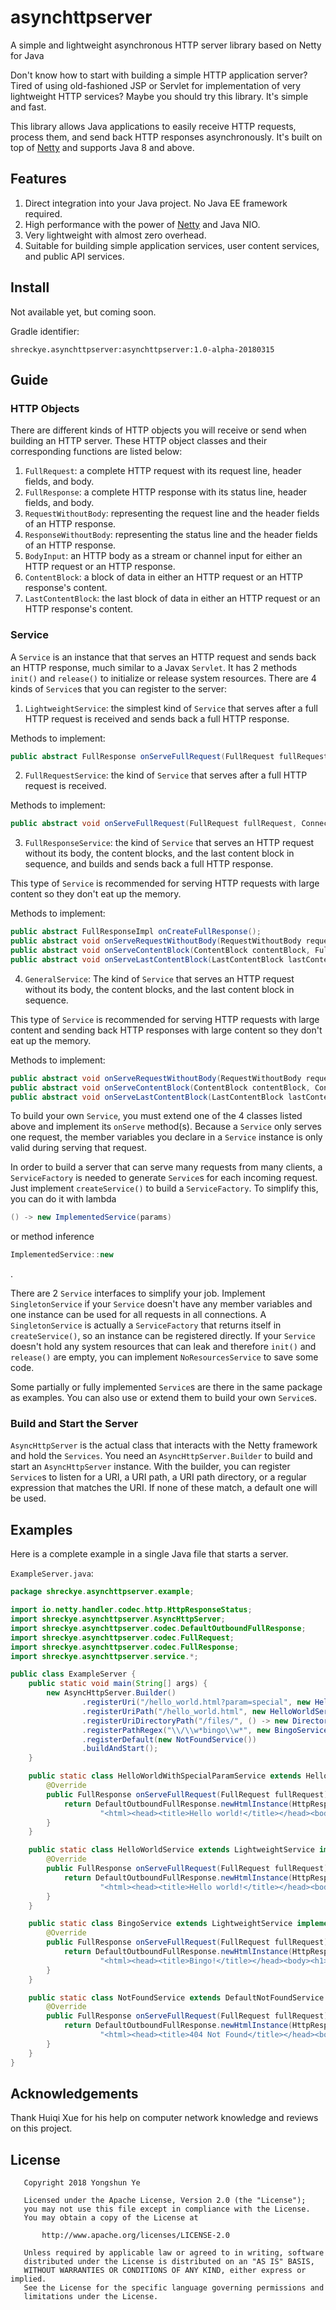 # asynchttpserver
A simple and lightweight asynchronous HTTP server library based on Netty for Java


Don't know how to start with building a simple HTTP application server? Tired of using old-fashioned JSP or Servlet for implementation of very lightweight HTTP services? Maybe you should try this library. It's simple and fast.

This library allows Java applications to easily receive HTTP requests, process them, and send back HTTP responses asynchronously. It's built on top of [Netty](https://netty.io/) and supports Java 8 and above.
## Features
1. Direct integration into your Java project. No Java EE framework required.
1. High performance with the power of [Netty](https://netty.io/) and Java NIO.
2. Very lightweight with almost zero overhead.
3. Suitable for building simple application services, user content services, and public API services.
## Install
Not available yet, but coming soon.

Gradle identifier:
```
shreckye.asynchttpserver:asynchttpserver:1.0-alpha-20180315
```
## Guide
### HTTP Objects
There are different kinds of HTTP objects you will receive or send when building an HTTP server. These HTTP object classes and their corresponding functions are listed below:
1. `FullRequest`: a complete HTTP request with its request line, header fields, and body.
2. `FullResponse`: a complete HTTP response with its status line, header fields, and body.
3. `RequestWithoutBody`: representing the request line and the header fields of an HTTP response.
4. `ResponseWithoutBody`: representing the status line and the header fields of an HTTP response.
5. `BodyInput`: an HTTP body as a stream or channel input for either an HTTP request or an HTTP response.
6. `ContentBlock`: a block of data in either an HTTP request or an HTTP response's content.
7. `LastContentBlock`: the last block of data in either an HTTP request or an HTTP response's content.
### Service
A `Service` is an instance that that serves an HTTP request and sends back an HTTP response, much similar to a Javax `Servlet`. It has 2 methods `init()` and `release()` to initialize or release system resources. There are 4 kinds of `Service`s that you can register to the server:
1. `LightweightService`: the simplest kind of `Service` that serves after a full HTTP request is received and sends back a full HTTP response.

Methods to implement:
```java
public abstract FullResponse onServeFullRequest(FullRequest fullRequest) throws Exception;
```
2. `FullRequestService`: the kind of `Service` that serves after a full HTTP request is received.

Methods to implement:
```java
public abstract void onServeFullRequest(FullRequest fullRequest, ConnectionContext connectionContext) throws Exception;
```
3. `FullResponseService`: the kind of `Service` that serves an HTTP request without its body, the content blocks, and the last content block in sequence, and builds and sends back a full HTTP response.

This type of `Service` is recommended for serving HTTP requests with large content so they don't eat up the memory.

Methods to implement:
```java
public abstract FullResponseImpl onCreateFullResponse();
public abstract void onServeRequestWithoutBody(RequestWithoutBody requestWithoutBody, FullResponseImpl fullResponse) throws Exception;
public abstract void onServeContentBlock(ContentBlock contentBlock, FullResponseImpl fullResponse) throws Exception;
public abstract void onServeLastContentBlock(LastContentBlock lastContentBlock, FullResponseImpl fullResponse) throws Exception;
```
4. `GeneralService`: The kind of `Service` that serves an HTTP request without its body, the content blocks, and the last content block in sequence.

This type of `Service` is recommended for serving HTTP requests with large content and sending back HTTP responses with large content so they don't eat up the memory.

Methods to implement:
```java
public abstract void onServeRequestWithoutBody(RequestWithoutBody requestWithoutBody, ConnectionContext connectionContext) throws Exception;
public abstract void onServeContentBlock(ContentBlock contentBlock, ConnectionContext connectionContext) throws Exception;
public abstract void onServeLastContentBlock(LastContentBlock lastContentBlock, ConnectionContext connectionContext) throws Exception;
```

To build your own `Service`, you must extend one of the 4 classes listed above and implement its `onServe` method(s). Because a `Service` only serves one request, the member variables you declare in a `Service` instance is only valid during serving that request.

In order to build a server that can serve many requests from many clients, a `ServiceFactory` is needed to generate `Service`s for each incoming request. Just implement `createService()` to build a `ServiceFactory`. To simplify this, you can do it with lambda
```java
() -> new ImplementedService(params)
```
or method inference
```java
ImplementedService::new
```
.

There are 2 `Service` interfaces to simplify your job. Implement `SingletonService` if your `Service` doesn't have any member variables and one instance can be used for all requests in all connections. A `SingletonService` is actually a `ServiceFactory` that returns itself in `createService()`, so an instance can be registered directly. If your `Service` doesn't hold any system resources that can leak and therefore `init()` and `release()` are empty, you can implement `NoResourcesService` to save some code.

Some partially or fully implemented `Service`s are there in the same package as examples. You can also use or extend them to build your own `Service`s.
### Build and Start the Server
`AsyncHttpServer` is the actual class that interacts with the Netty framework and hold the `Services`. You need an `AsyncHttpServer.Builder` to build and start an `AsyncHttpServer` instance. With the builder, you can register `Service`s to listen for a URI, a URI path, a URI path directory, or a regular expression that matches the URI. If none of these match, a default one will be used.
## Examples
Here is a complete example in a single Java file that starts a server.

`ExampleServer.java`:
```java
package shreckye.asynchttpserver.example;

import io.netty.handler.codec.http.HttpResponseStatus;
import shreckye.asynchttpserver.AsyncHttpServer;
import shreckye.asynchttpserver.codec.DefaultOutboundFullResponse;
import shreckye.asynchttpserver.codec.FullRequest;
import shreckye.asynchttpserver.codec.FullResponse;
import shreckye.asynchttpserver.service.*;

public class ExampleServer {
    public static void main(String[] args) {
        new AsyncHttpServer.Builder()
                .registerUri("/hello_world.html?param=special", new HelloWorldWithSpecialParamService())
                .registerUriPath("/hello_world.html", new HelloWorldService())
                .registerUriDirectoryPath("/files/", () -> new DirectoryPathFileService("/files/", "C:\\home\\username\\files\\"))
                .registerPathRegex("\\/\\w*bingo\\w*", new BingoService())
                .registerDefault(new NotFoundService())
                .buildAndStart();
    }

    public static class HelloWorldWithSpecialParamService extends HelloWorldService {
        @Override
        public FullResponse onServeFullRequest(FullRequest fullRequest) throws Exception {
            return DefaultOutboundFullResponse.newHtmlInstance(HttpResponseStatus.OK,
                    "<html><head><title>Hello world!</title></head><body><h1>Hello world with a special param!</h1></body></html>");
        }
    }

    public static class HelloWorldService extends LightweightService implements NoResourcesService, SingletonService {
        @Override
        public FullResponse onServeFullRequest(FullRequest fullRequest) throws Exception {
            return DefaultOutboundFullResponse.newHtmlInstance(HttpResponseStatus.OK,
                    "<html><head><title>Hello world!</title></head><body><h1>Hello world!</h1></body></html>");
        }
    }

    public static class BingoService extends LightweightService implements NoResourcesService, SingletonService {
        @Override
        public FullResponse onServeFullRequest(FullRequest fullRequest) throws Exception {
            return DefaultOutboundFullResponse.newHtmlInstance(HttpResponseStatus.OK,
                    "<html><head><title>Bingo!</title></head><body><h1>Bingo! You just found an easter egg.</h1></body></html>");
        }
    }

    public static class NotFoundService extends DefaultNotFoundService {
        @Override
        public FullResponse onServeFullRequest(FullRequest fullRequest) throws Exception {
            return DefaultOutboundFullResponse.newHtmlInstance(HttpResponseStatus.NOT_FOUND,
                    "<html><head><title>404 Not Found</title></head><body><h1>The URI you requested \"" + fullRequest.uri() + "\" is not found.</h1></body></html>");
        }
    }
}

```

## Acknowledgements
Thank Huiqi Xue for his help on computer network knowledge and reviews on this project.
## License
```
   Copyright 2018 Yongshun Ye

   Licensed under the Apache License, Version 2.0 (the "License");
   you may not use this file except in compliance with the License.
   You may obtain a copy of the License at

       http://www.apache.org/licenses/LICENSE-2.0

   Unless required by applicable law or agreed to in writing, software
   distributed under the License is distributed on an "AS IS" BASIS,
   WITHOUT WARRANTIES OR CONDITIONS OF ANY KIND, either express or implied.
   See the License for the specific language governing permissions and
   limitations under the License.
   ```
